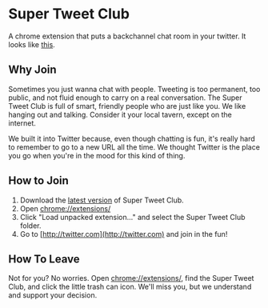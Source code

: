 # Super Tweet Club

A chrome extension that puts a backchannel chat room in your twitter. It looks like [this](http://cl.ly/Y2lv/Image%202014-10-15%20at%201.27.21%20PM.png).

## Why Join

Sometimes you just wanna chat with people. Tweeting is too permanent, too public, and not fluid enough to carry on a real conversation. The Super Tweet Club is full of smart, friendly people who are just like you. We like hanging out and talking. Consider it your local tavern, except on the internet.

We built it into Twitter because, even though chatting is fun, it's really hard to remember to go to a new URL all the time. We thought Twitter is the place you go when you're in the mood for this kind of thing.

## How to Join

1. Download the [latest version](https://github.com/nbashaw/supertweetclub/archive/master.zip) of Super Tweet Club.
2. Open [chrome://extensions/](chrome://extensions/)
3. Click "Load unpacked extension..." and select the Super Tweet Club folder.
4. Go to [http://twitter.com](http://twitter.com) and join in the fun!

## How To Leave

Not for you? No worries. Open [chrome://extensions/](chrome://extensions/), find the Super Tweet Club, and click the little trash can icon. We'll miss you, but we understand and support your decision.
